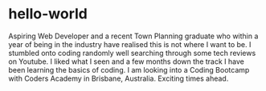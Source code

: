 # hello-world
Aspiring Web Developer 
 and a recent Town Planning graduate who within a year of being in the industry have realised this is not where I want to be. I stumbled onto coding randomly well searching through some tech reviews on Youtube. I liked what I seen and a few months down the track I have been learning the basics of coding. I am looking into a Coding Bootcamp with Coders Academy in Brisbane, Australia. Exciting times ahead. 
